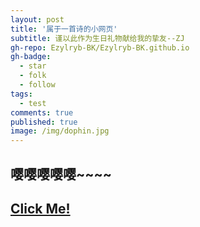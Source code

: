 ```yaml
---
layout: post
title: '属于一首诗的小网页'
subtitle: 谨以此作为生日礼物献给我的挚友--ZJ
gh-repo: Ezylryb-BK/Ezylryb-BK.github.io
gh-badge:
  - star
  - folk
  - follow
tags:
  - test
comments: true
published: true
image: /img/dophin.jpg
---
```

## 嘤嘤嘤嘤嘤~~~~

## [Click Me!](https://ezylryb-bk.github.io/Gift/)

